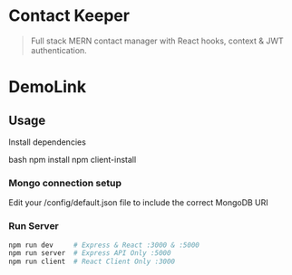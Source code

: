 # Contact Keeper

> Full stack MERN contact manager with React hooks, context & JWT authentication. 
# DemoLink


## Usage

Install dependencies

bash
npm install
npm client-install


### Mongo connection setup

Edit your /config/default.json file to include the correct MongoDB URI

### Run Server

```bash
npm run dev     # Express & React :3000 & :5000
npm run server  # Express API Only :5000
npm run client  # React Client Only :3000
```
